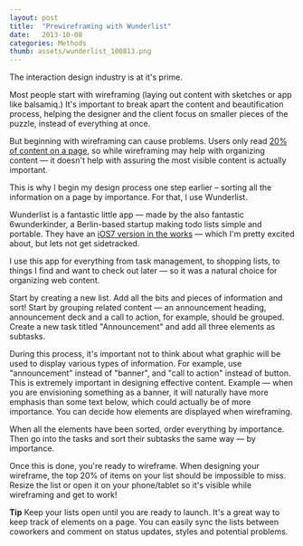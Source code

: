 ```yaml
---
layout: post
title:  "Prewireframing with Wunderlist"
date:   2013-10-08
categories: Methods
thumb: assets/wunderlist_100813.png
---
```


The interaction design industry is at it's prime.

Most people start with wireframing (laying out content with sketches or app like balsamiq.) It's important to break apart the content and beautification process, helping the designer and the client focus on smaller pieces of the puzzle, instead of everything at once. 

But beginning with wireframing can cause problems. Users only read [20% of content on a page](http://www.nngroup.com/articles/how-little-do-users-read/), so while wireframing may help with organizing content — it doesn't help with assuring the most visible content is actually important. 

This is why I begin my design process one step earlier – sorting all the information on a page by importance. For that, I use Wunderlist.

Wunderlist is a fantastic little app — made by the also fantastic 6wunderkinder, a Berlin-based startup making todo lists simple and portable. They have an [iOS7 version in the works](https://www.wunderlist.com/blog/Preparing-for-a-New-Era-of-Design-Wunderlist-on-iOS-7) — which I'm pretty excited about, but lets not get sidetracked.

I use this app for everything from task management, to shopping lists, to things I find and want to check out later — so it was a natural choice for organizing web content.

Start by creating a new list. Add all the bits and pieces of information and sort! Start by grouping related content — an announcement heading, announcement deck and a call to action, for example, should be grouped. Create a new task titled "Announcement" and add all three elements as subtasks.

During this process, it's important not to think about what graphic will be used to display various types of information. For example, use "announcement" instead of "banner", and "call to action" instead of button. This is extremely important in designing effective content. Example — when you are envisioning something as a banner, it will naturally have more emphasis than some text below, which could actually be of more importance. You can decide how elements are displayed when wireframing.

When all the elements have been sorted, order everything by importance. Then go into the tasks and sort their subtasks the same way — by importance. 

Once this is done, you're ready to wireframe. When designing your wireframe, the top 20% of items on your list should be impossible to miss. Resize the list or open it on your phone/tablet so it's visible while wireframing and get to work!

**Tip**
Keep your lists open until you are ready to launch. It's a great way to keep track of elements on a page. You can easily sync the lists between coworkers and comment on status updates, styles and potential problems.
